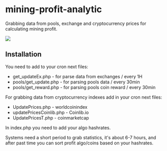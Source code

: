 # mining-profit-analytic
Grabbing data from pools, exchange and cryptocurrency prices for calculating mining profit.

<img src="https://i.imgur.com/mleb9Kl.png">

## Installation
You need to add to your cron next files:

- get_updateEx.php - for parse data from exchanges / every 1H
- pools/get_update.php - for parsing pools data / every 30min
- pools/get_reward.php - for parsing pools coin reward / every 30min

For grabbing data from cryptocurrency indexes add in your cron next files:
- UpdatePrices.php - worldcoinindex
- updatePricesCoinlib.php - Coinlib.io
- UpdatePricesT.php - coinmarketcap

In index.php you need to add your algo hashrates.

Systems need a short period to grab statistics, it's about 6-7 hours, and after past time you can sort profit algo/coins based on your hashrates.
